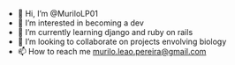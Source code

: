 - 👋 Hi, I’m @MuriloLP01
- 👀 I’m interested in becoming a dev
- 🌱 I’m currently learning django and ruby on rails
- 💞️ I’m looking to collaborate on projects envolving biology
- 📫 How to reach me murilo.leao.pereira@gmail.com

<!---
MuriloLP01/MuriloLP01 is a ✨ special ✨ repository because its `README.md` (this file) appears on your GitHub profile.
You can click the Preview link to take a look at your changes.
--->
